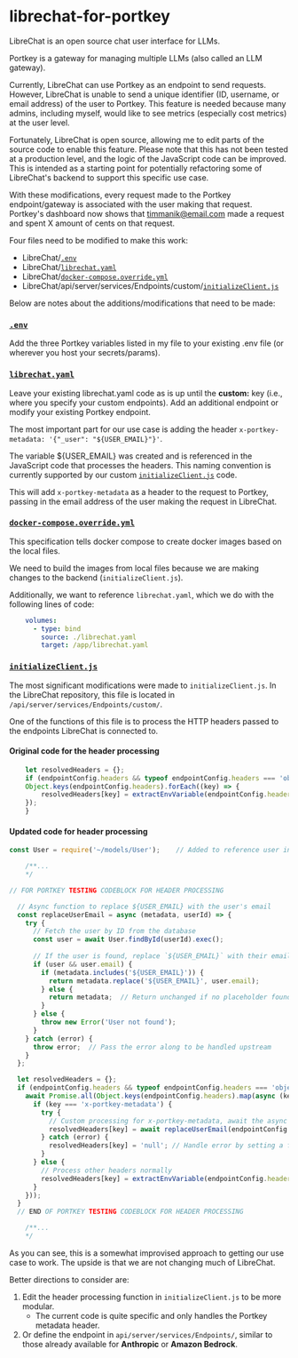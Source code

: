 # librechat-for-portkey

LibreChat is an open source chat user interface for LLMs.

Portkey is a gateway for managing multiple LLMs (also called an LLM gateway).

Currently, LibreChat can use Portkey as an endpoint to send requests. However, LibreChat is unable to send a unique identifier (ID, username, or email address) of the user to Portkey. This feature is needed because many admins, including myself, would like to see metrics (especially cost metrics) at the user level.

Fortunately, LibreChat is open source, allowing me to edit parts of the source code to enable this feature. Please note that this has not been tested at a production level, and the logic of the JavaScript code can be improved. This is intended as a starting point for potentially refactoring some of LibreChat's backend to support this specific use case.

With these modifications, every request made to the Portkey endpoint/gateway is associated with the user making that request. Portkey's dashboard now shows that timmanik@email.com made a request and spent X amount of cents on that request.

Four files need to be modified to make this work:

- LibreChat/[`.env`](.env.example)
- LibreChat/[`librechat.yaml`](librechat.example.yaml)
- LibreChat/[`docker-compose.override.yml`](docker-compose.override.yml)
- LibreChat/api/server/services/Endpoints/custom/[`initializeClient.js`](api/initializeClient.js)

Below are notes about the additions/modifications that need to be made:

### [`.env`](.env.example)

Add the three Portkey variables listed in my file to your existing .env file (or wherever you host your secrets/params).

### [`librechat.yaml`](librechat.example.yaml)

Leave your existing librechat.yaml code as is up until the **custom:** key (i.e., where you specify your custom endpoints). Add an additional endpoint or modify your existing Portkey endpoint.

The most important part for our use case is adding the header `x-portkey-metadata: '{"_user": "${USER_EMAIL}"}'`.

The variable ${USER_EMAIL} was created and is referenced in the JavaScript code that processes the headers. This naming convention is currently supported by our custom [`initializeClient.js`](api/initializeClient.js) code.

This will add `x-portkey-metadata` as a header to the request to Portkey, passing in the email address of the user making the request in LibreChat.

### [`docker-compose.override.yml`](docker-compose.override.yml)

This specification tells docker compose to create docker images based on the local files.

We need to build the images from local files because we are making changes to the backend (`initializeClient.js`).

Additionally, we want to reference `librechat.yaml`, which we do with the following lines of code:

```yaml
    volumes:
      - type: bind
        source: ./librechat.yaml
        target: /app/librechat.yaml
```

### [`initializeClient.js`](api/initializeClient.js)

The most significant modifications were made to `initializeClient.js`. In the LibreChat repository, this file is located in `/api/server/services/Endpoints/custom/`.

One of the functions of this file is to process the HTTP headers passed to the endpoints LibreChat is connected to.

#### Original code for the header processing
```javascript
    let resolvedHeaders = {};
    if (endpointConfig.headers && typeof endpointConfig.headers === 'object') {
    Object.keys(endpointConfig.headers).forEach((key) => {
        resolvedHeaders[key] = extractEnvVariable(endpointConfig.headers[key]);
    });
    }
```

#### Updated code for header processing
```javascript
const User = require('~/models/User');    // Added to reference user information

    /**...
    */

// FOR PORTKEY TESTING CODEBLOCK FOR HEADER PROCESSING

  // Async function to replace ${USER_EMAIL} with the user's email
  const replaceUserEmail = async (metadata, userId) => {
    try {
      // Fetch the user by ID from the database
      const user = await User.findById(userId).exec();
      
      // If the user is found, replace `${USER_EMAIL}` with their email
      if (user && user.email) {
        if (metadata.includes('${USER_EMAIL}')) {
          return metadata.replace('${USER_EMAIL}', user.email);
        } else {
          return metadata;  // Return unchanged if no placeholder found
        }
      } else {
        throw new Error('User not found');
      }
    } catch (error) {
      throw error;  // Pass the error along to be handled upstream
    }
  };

  let resolvedHeaders = {};
  if (endpointConfig.headers && typeof endpointConfig.headers === 'object') {
    await Promise.all(Object.keys(endpointConfig.headers).map(async (key) => {
      if (key === 'x-portkey-metadata') {
        try {
          // Custom processing for x-portkey-metadata, await the async function
          resolvedHeaders[key] = await replaceUserEmail(endpointConfig.headers[key], req.user.id);
        } catch (error) {
          resolvedHeaders[key] = 'null'; // Handle error by setting a fallback value
        }
      } else {
        // Process other headers normally
        resolvedHeaders[key] = extractEnvVariable(endpointConfig.headers[key]);
      }
    }));
  }
  // END OF PORTKEY TESTING CODEBLOCK FOR HEADER PROCESSING

    /**...
    */
```

As you can see, this is a somewhat improvised approach to getting our use case to work. The upside is that we are not changing much of LibreChat.

Better directions to consider are:

1. Edit the header processing function in `initializeClient.js` to be more modular.
   - The current code is quite specific and only handles the Portkey metadata header.
2. Or define the endpoint in `api/server/services/Endpoints/`, similar to those already available for **Anthropic** or **Amazon Bedrock**.